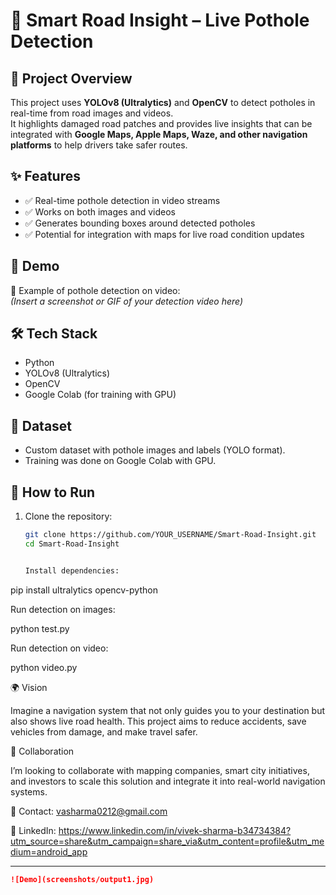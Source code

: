 # 🚗 Smart Road Insight – Live Pothole Detection

## 📌 Project Overview
This project uses **YOLOv8 (Ultralytics)** and **OpenCV** to detect potholes in real-time from road images and videos.  
It highlights damaged road patches and provides live insights that can be integrated with **Google Maps, Apple Maps, Waze, and other navigation platforms** to help drivers take safer routes.  

## ✨ Features
- ✅ Real-time pothole detection in video streams  
- ✅ Works on both images and videos  
- ✅ Generates bounding boxes around detected potholes  
- ✅ Potential for integration with maps for live road condition updates  

## 🚀 Demo
🔹 Example of pothole detection on video:  
*(Insert a screenshot or GIF of your detection video here)*  

## 🛠️ Tech Stack
- Python  
- YOLOv8 (Ultralytics)  
- OpenCV  
- Google Colab (for training with GPU)  

## 📂 Dataset
- Custom dataset with pothole images and labels (YOLO format).  
- Training was done on Google Colab with GPU.  

## 🔧 How to Run
1. Clone the repository:
   ```bash
   git clone https://github.com/YOUR_USERNAME/Smart-Road-Insight.git
   cd Smart-Road-Insight


   Install dependencies:

pip install ultralytics opencv-python


Run detection on images:

python test.py


Run detection on video:

python video.py

🌍 Vision

Imagine a navigation system that not only guides you to your destination but also shows live road health.
This project aims to reduce accidents, save vehicles from damage, and make travel safer.

🤝 Collaboration

I’m looking to collaborate with mapping companies, smart city initiatives, and investors to scale this solution and integrate it into real-world navigation systems.

📧 Contact: vasharma0212@gmail.com

🔗 LinkedIn: https://www.linkedin.com/in/vivek-sharma-b34734384?utm_source=share&utm_campaign=share_via&utm_content=profile&utm_medium=android_app


---



```markdown
![Demo](screenshots/output1.jpg)
